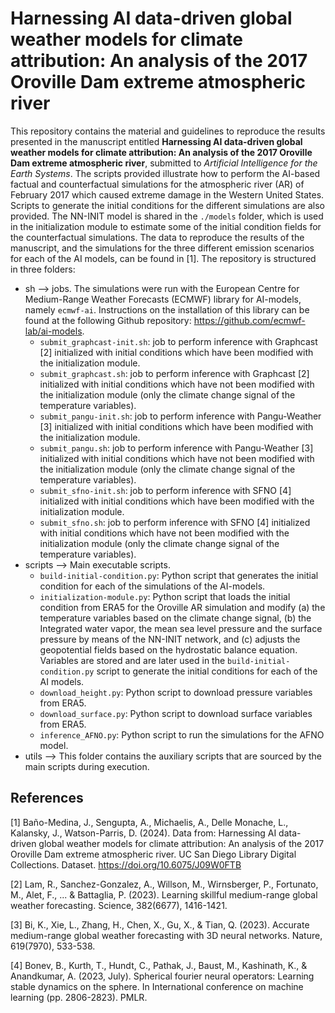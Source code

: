# Harnessing AI data-driven global weather models for climate attribution: An analysis of the 2017 Oroville Dam extreme atmospheric river 
This repository contains the material and guidelines to reproduce the results presented in the manuscript entitled **Harnessing AI data-driven global weather models for climate attribution: An analysis of the 2017 Oroville Dam extreme atmospheric river**, submitted to *Artificial Intelligence for the Earth Systems*. The scripts provided illustrate how to perform the AI-based factual and counterfactual simulations for the atmospheric river (AR) of February 2017 which caused extreme damage in the Western United States. Scripts to generate the initial conditions for the different simulations are also provided. The NN-INIT model is shared in the `./models` folder, which is used in the initialization module to estimate some of the initial condition fields for the counterfactual simulations. The data to reproduce the results of the manuscript, and the simulations for the three different emission scenarios for each of the AI models, can be found in [1]. The repository is structured in three folders:

* sh --> jobs. The simulations were run with the European Centre for Medium-Range Weather Forecasts (ECMWF) library for AI-models, namely `ecmwf-ai`. Instructions on the installation of this library can be found at the following Github repository: https://github.com/ecmwf-lab/ai-models. 
  * `submit_graphcast-init.sh`: job to perform inference with Graphcast [2] initialized with initial conditions which have been modified with the initialization module.
  * `submit_graphcast.sh`: job to perform inference with Graphcast [2] initialized with initial conditions which have not been modified with the initialization module (only the climate change signal of the temperature variables).
  * `submit_pangu-init.sh`: job to perform inference with Pangu-Weather [3] initialized with initial conditions which have been modified with the initialization module.
  * `submit_pangu.sh`: job to perform inference with Pangu-Weather [3] initialized with initial conditions which have not been modified with the initialization module (only the climate change signal of the temperature variables).
  * `submit_sfno-init.sh`: job to perform inference with SFNO [4] initialized with initial conditions which have been modified with the initialization module.
  * `submit_sfno.sh`: job to perform inference with SFNO [4] initialized with initial conditions which have not been modified with the initialization module (only the climate change signal of the temperature variables).
* scripts --> Main executable scripts.
  * `build-initial-condition.py`: Python script that generates the initial condition for each of the simulations of the AI-models.
  * `initialization-module.py`: Python script that loads the initial condition from ERA5 for the Oroville AR simulation and modify (a) the temperature variables based on the climate change signal, (b) the Integrated water vapor, the mean sea level pressure and the surface pressure by means of the NN-INIT network, and (c) adjusts the geopotential fields based on the hydrostatic balance equation. Variables are stored and are later used in the `build-initial-condition.py` script to generate the initial conditions for each of the AI models.
  * `download_height.py`: Python script to download pressure variables from ERA5.
  * `download_surface.py`: Python script to download surface variables from ERA5.
  * `inference_AFNO.py`: Python script to run the simulations for the AFNO model.
* utils --> This folder contains the auxiliary scripts that are sourced by the main scripts during execution.


## References
[1] Baño-Medina, J., Sengupta, A., Michaelis, A., Delle Monache, L., Kalansky, J., Watson-Parris, D. (2024). Data from: Harnessing AI data-driven global weather models for climate attribution: An analysis of the 2017 Oroville Dam extreme atmospheric river. UC San Diego Library Digital Collections. Dataset. https://doi.org/10.6075/J09W0FTB

[2] Lam, R., Sanchez-Gonzalez, A., Willson, M., Wirnsberger, P., Fortunato, M., Alet, F., ... & Battaglia, P. (2023). Learning skillful medium-range global weather forecasting. Science, 382(6677), 1416-1421.

[3] Bi, K., Xie, L., Zhang, H., Chen, X., Gu, X., & Tian, Q. (2023). Accurate medium-range global weather forecasting with 3D neural networks. Nature, 619(7970), 533-538.

[4] Bonev, B., Kurth, T., Hundt, C., Pathak, J., Baust, M., Kashinath, K., & Anandkumar, A. (2023, July). Spherical fourier neural operators: Learning stable dynamics on the sphere. In International conference on machine learning (pp. 2806-2823). PMLR.
